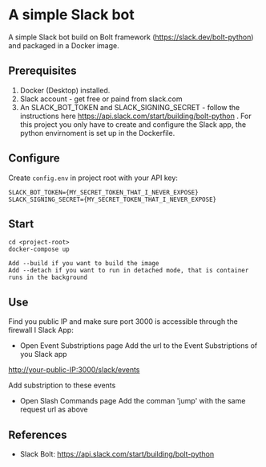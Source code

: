# A simple Slack bot

A simple Slack bot build on Bolt framework (https://slack.dev/bolt-python) and packaged in a Docker image.

## Prerequisites

1. Docker (Desktop) installed. 
2. Slack account - get free or paind from slack.com
3. An SLACK_BOT_TOKEN and SLACK_SIGNING_SECRET - follow the instructions here https://api.slack.com/start/building/bolt-python . For this project you only have  to create and configure the Slack app, the python envirnoment is set up in the Dockerfile.

## Configure

Create `config.env` in project root with your API key:

```
SLACK_BOT_TOKEN={MY_SECRET_TOKEN_THAT_I_NEVER_EXPOSE}
SLACK_SIGNING_SECRET={MY_SECRET_TOKEN_THAT_I_NEVER_EXPOSE}
```

## Start

    cd <project-root>
    docker-compose up
    
    Add --build if you want to build the image
    Add --detach if you want to run in detached mode, that is container runs in the background

## Use

Find you public IP and make sure port 3000 is accessible through the firewall
I Slack App:
* Open Event Substriptions page
Add the url to the Event Substriptions of you Slack app

<http://your-public-IP:3000/slack/events>

Add substription to these events

* Open Slash Commands page
Add the comman 'jump' with the same request url as above

## References

- Slack Bolt: https://api.slack.com/start/building/bolt-python
